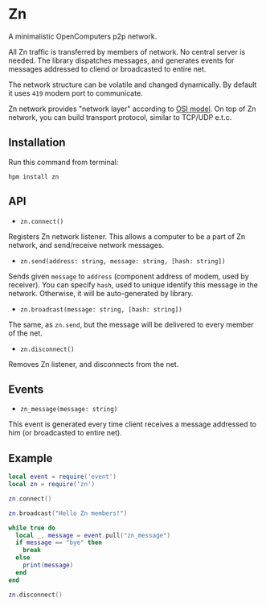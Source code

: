 # Zn
A minimalistic OpenComputers p2p network.

All Zn traffic is transferred by members of network. No central server is needed.
The library dispatches messages, and generates events for messages addressed to cliend or broadcasted to entire net.

The network structure can be volatile and changed dynamically. By default it uses `419` modem port to communicate.

Zn network provides "network layer" according to [OSI model](https://en.wikipedia.org/wiki/OSI_model).
On top of Zn network, you can build transport protocol, similar to TCP/UDP e.t.c.

## Installation
Run this command from terminal:

```
hpm install zn
```

## API
* `zn.connect()`

Registers Zn network listener. This allows a computer to be a part of Zn network, and send/receive network messages.

* `zn.send(address: string, message: string, [hash: string])`

Sends given `message` to `address` (component address of modem, used by receiver).
You can specify `hash`, used to unique identify this message in the network. Otherwise, it will be auto-generated by library.

* `zn.broadcast(message: string, [hash: string])`

The same, as `zn.send`, but the message will be delivered to every member of the net.

* `zn.disconnect()`

Removes Zn listener, and disconnects from the net.

## Events

* `zn_message(message: string)`

This event is generated every time client receives a message addressed to him (or broadcasted to entire net).

## Example
```lua
local event = require('event')
local zn = require('zn')

zn.connect()

zn.broadcast("Hello Zn members!")

while true do
  local _, message = event.pull("zn_message")
  if message == "bye" then
    break
  else
    print(message)
  end
end

zn.disconnect()
```
